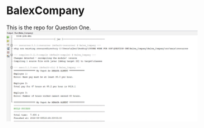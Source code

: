 # BalexCompany
This is the repo for Question One.
!["OutPut For the Image."](https://github.com/Altech001/BalexCompany/blob/main/Output%20for%20Qns%20One.png?raw=true)
